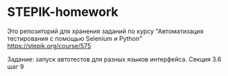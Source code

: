 STEPIK-homework
===============

Это репозиторий для хранения заданий по курсу "Автоматизация тестирования с помощью Selenium и Python"
https://stepik.org/course/575

Задание: запуск автотестов для разных языков интерфейса. Секция 3.6 шаг 9